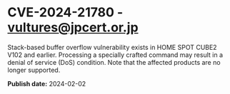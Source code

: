 # CVE-2024-21780 - vultures@jpcert.or.jp

Stack-based buffer overflow vulnerability exists in HOME SPOT CUBE2 V102 and earlier. Processing a specially crafted command may result in a denial of service (DoS) condition. Note that the affected products are no longer supported.

**Publish date:** 2024-02-02
